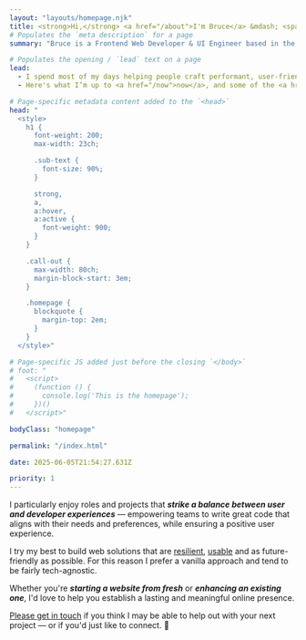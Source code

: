 ```yaml
---
layout: "layouts/homepage.njk"
title: <strong>Hi,</strong> <a href="/about">I'm Bruce</a> &mdash; <span class="sub-text"><span class="nowrap">a frontend</span> web developer, ui engineer, drummer, and wannabe pilot living in the south east of England.</span>
# Populates the `meta description` for a page
summary: "Bruce is a Frontend Web Developer & UI Engineer based in the south east of England. Specialising in crafting performant, user-friendly, responsive, accessible, and resilient websites. Build from scratch or enhance your existing website for a lasting online presence."

# Populates the opening / `lead` text on a page
lead:
  - I spend most of my days helping people craft performant, user-friendly, responsive, accessible, and resilient websites.
  - Here's what I’m up to <a href="/now">now</a>, and some of the <a href="/projects">projects</a> I've worked on recently.

# Page-specific metadata content added to the `<head>`
head: "
  <style>
    h1 {
      font-weight: 200;
      max-width: 23ch;

      .sub-text {
        font-size: 90%;
      }

      strong,
      a,
      a:hover,
      a:active {
        font-weight: 900;
      }
    }

    .call-out {
      max-width: 80ch;
      margin-block-start: 3em;
    }

    .homepage {
      blockquote {
        margin-top: 2em;
      }
    }
  </style>"

# Page-specific JS added just before the closing `</body>`
# foot: "
#   <script>
#     (function () {
#       console.log('This is the homepage');
#     })()
#   </script>"

bodyClass: "homepage"

permalink: "/index.html"

date: 2025-06-05T21:54:27.631Z

priority: 1
---
```


I particularly enjoy roles and projects that ***strike a balance between user and developer experiences*** &mdash; empowering teams to write great code that aligns with their needs and preferences, while ensuring a positive user experience.

I try my best to build web solutions that are [resilient](https://resilientwebdesign.com/), [usable](https://trentwalton.com/2014/03/10/device-agnostic/) and as future-friendly as possible. For this reason I prefer a vanilla approach and tend to be fairly tech-agnostic.

<div class="call-out | flow">
  <p>Whether you're <em><strong>starting a website from fresh</strong></em> or <em><strong>enhancing an existing one</strong></em>, I'd love to help you establish a lasting and meaningful online presence.</p>
  <p><a href="/contact">Please get in touch</a> if you think I may be able to help out with your next project &mdash; or if you'd just like to connect. 👋</p>
</div>
